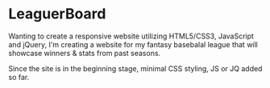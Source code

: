 # LeaguerBoard

Wanting to create a responsive website utilizing HTML5/CSS3, JavaScript and jQuery, I'm creating a website for my fantasy basebalal league that will showcase winners & stats from past seasons.

Since the site is in the beginning stage, minimal CSS styling, JS or JQ added so far.

